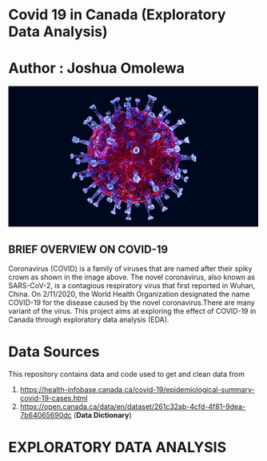 # Covid 19 in Canada (Exploratory Data Analysis)

# Author : Joshua Omolewa
![covid](https://github.com/Joshua-omolewa/Covid-19-analysis/blob/main/Covid%20Dataset/images/covid%2019%20.gif)

## BRIEF OVERVIEW ON COVID-19
Coronavirus (COVID) is a family of viruses that are named after their spiky crown as shown in the image above. The novel coronavirus, also known as SARS-CoV-2, is a contagious respiratory virus that first reported in Wuhan, China. On 2/11/2020, the World Health Organization designated the name COVID-19 for the disease caused by the novel coronavirus.There are many variant of the virus. This project aims at exploring the effect of COVID-19 in Canada through exploratory data analysis (EDA).


# Data Sources
This repository contains data and code used to get and clean data from 
1. https://health-infobase.canada.ca/covid-19/epidemiological-summary-covid-19-cases.html 
2. https://open.canada.ca/data/en/dataset/261c32ab-4cfd-4f81-9dea-7b64065690dc  (**Data Dictionary**)


# EXPLORATORY DATA ANALYSIS
